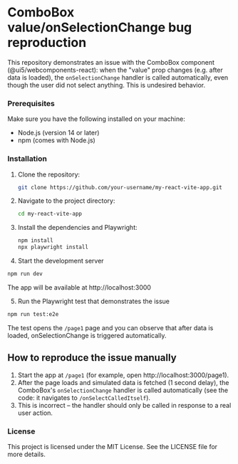 # ComboBox value/onSelectionChange bug reproduction

This repository demonstrates an issue with the ComboBox component (@ui5/webcomponents-react): when the "value" prop changes (e.g. after data is loaded), the `onSelectionChange` handler is called automatically, even though the user did not select anything. This is undesired behavior.

### Prerequisites

Make sure you have the following installed on your machine:

- Node.js (version 14 or later)
- npm (comes with Node.js)

### Installation

1. Clone the repository:

   ```bash
   git clone https://github.com/your-username/my-react-vite-app.git
   ```

2. Navigate to the project directory:

   ```bash
   cd my-react-vite-app
   ```

3. Install the dependencies and Playwright:

   ```bash
   npm install
   npx playwright install
   ```

4. Start the development server

```bash
npm run dev
```

The app will be available at http://localhost:3000

5. Run the Playwright test that demonstrates the issue

```bash
npm run test:e2e
```

The test opens the `/page1` page and you can observe that after data is loaded, onSelectionChange is triggered automatically.

## How to reproduce the issue manually

1. Start the app at `/page1` (for example, open http://localhost:3000/page1).
2. After the page loads and simulated data is fetched (1 second delay), the ComboBox's `onSelectionChange` handler is called automatically (see the code: it navigates to `/onSelectCalledItself`).
3. This is incorrect – the handler should only be called in response to a real user action.


### License

This project is licensed under the MIT License. See the LICENSE file for more details.
